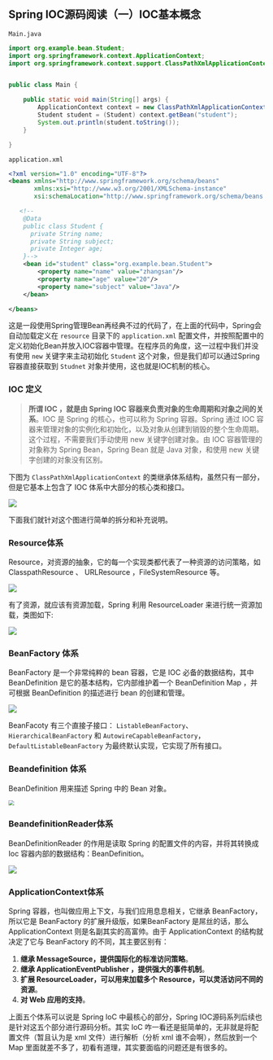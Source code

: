 ## Spring IOC源码阅读（一）IOC基本概念

`Main.java`

```java
import org.example.bean.Student;
import org.springframework.context.ApplicationContext;
import org.springframework.context.support.ClassPathXmlApplicationContext;


public class Main {

    public static void main(String[] args) {
        ApplicationContext context = new ClassPathXmlApplicationContext("application.xml");
        Student student = (Student) context.getBean("student");
        System.out.println(student.toString());
    }

}
```

`application.xml`

```xml
<?xml version="1.0" encoding="UTF-8"?>
<beans xmlns="http://www.springframework.org/schema/beans"
       xmlns:xsi="http://www.w3.org/2001/XMLSchema-instance"
       xsi:schemaLocation="http://www.springframework.org/schema/beans http://www.springframework.org/schema/beans/spring-beans.xsd">

   <!--
    @Data
    public class Student {
      private String name;
      private String subject;
      private Integer age;
    }-->
    <bean id="student" class="org.example.bean.Student">
        <property name="name" value="zhangsan"/>
        <property name="age" value="20"/>
        <property name="subject" value="Java"/>
    </bean>

</beans>
```



这是一段使用Spring管理Bean再经典不过的代码了，在上面的代码中，Spring会自动加载定义在 `resource` 目录下的 `application.xml` 配置文件，并按照配置中的定义初始化Bean并放入IOC容器中管理。在程序员的角度，这一过程中我们并没有使用 `new` 关键字来主动初始化 `Student` 这个对象，但是我们却可以通过Spring容器直接获取到 `Studnet` 对象并使用，这也就是IOC机制的核心。 



### **IOC 定义**

>  **所谓 IOC ，就是由 Spring IOC 容器来负责对象的生命周期和对象之间的关系**。IOC 是 Spring 的核心，也可以称为 Spring 容器。Spring 通过 IOC 容器来管理对象的实例化和初始化，以及对象从创建到销毁的整个生命周期。这个过程，不需要我们手动使用 new 关键字创建对象。由 IOC 容器管理的对象称为 Spring Bean，Spring Bean 就是 Java 对象，和使用 new 关键字创建的对象没有区别。



下图为 `ClassPathXmlApplicationContext` 的类继承体系结构，虽然只有一部分，但是它基本上包含了 IOC 体系中大部分的核心类和接口。

![](http://image.easyblog.top/202105092052551332.png)

下面我们就针对这个图进行简单的拆分和补充说明。

### **Resource体系**

Resource，对资源的抽象，它的每一个实现类都代表了一种资源的访问策略，如ClasspathResource 、 URLResource ，FileSystemResource 等。

![](http://image.easyblog.top/202105092051253023.png)

有了资源，就应该有资源加载，Spring 利用 ResourceLoader 来进行统一资源加载，类图如下:

![](http://image.easyblog.top/202105092051256374.png)

### **BeanFactory 体系**

BeanFactory 是一个非常纯粹的 bean 容器，它是 IOC 必备的数据结构，其中 BeanDefinition 是它的基本结构，它内部维护着一个 BeanDefinition Map ，并可根据 BeanDefinition 的描述进行 bean 的创建和管理。

![](http://image.easyblog.top/202105092051277805.png)

BeanFacoty 有三个直接子接口： `ListableBeanFactory`、`HierarchicalBeanFactory` 和 `AutowireCapableBeanFactory`，`DefaultListableBeanFactory` 为最终默认实现，它实现了所有接口。

### **Beandefinition 体系**

BeanDefinition 用来描述 Spring 中的 Bean 对象。

<img src="http://image.easyblog.top/202105092051280866.png" style="zoom:67%;" />

### **BeandefinitionReader体系**

BeanDefinitionReader 的作用是读取 Spring 的配置文件的内容，并将其转换成 Ioc 容器内部的数据结构：BeanDefinition。

![](http://image.easyblog.top/202105092051283977.png)

### **ApplicationContext体系**

 Spring 容器，也叫做应用上下文，与我们应用息息相关，它继承 BeanFactory，所以它是 BeanFactory 的扩展升级版，如果BeanFactory 是屌丝的话，那么 ApplicationContext 则是名副其实的高富帅。由于 ApplicationContext 的结构就决定了它与 BeanFactory 的不同，其主要区别有：

1. **继承 MessageSource，提供国际化的标准访问策略**。
2. **继承 ApplicationEventPublisher ，提供强大的事件机制**。
3. **扩展 ResourceLoader，可以用来加载多个 Resource，可以灵活访问不同的资源**。
4. **对 Web 应用的支持**。

上面五个体系可以说是 Spring IoC 中最核心的部分，Spring IOC源码系列后续也是针对这五个部分进行源码分析。其实 IoC 咋一看还是挺简单的，无非就是将配置文件（暂且认为是 xml 文件）进行解析（分析 xml 谁不会啊），然后放到一个 Map 里面就差不多了，初看有道理，其实要面临的问题还是有很多的。

